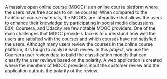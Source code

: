 A massive open online course (MOOC) is an online course platform where the users have free access to online courses. When compared to the traditional course materials, the MOOCs are interactive that allows the users to enhance their knowledge by participating in social media discussions. EdX, Coursera, and Udacity are few notable MOOC providers. One of the main challenges that MOOC providers face is to understand how well the users are satisfied with the courses and which courses have not satisfied the users. Although many users review the courses in the online course platform, it is tough to analyze each review. In this project, we use the Coursera user review data to build the classification models that can classify the user reviews based on the polarity. A web application is created where the members of MOOC providers input the customer review and the application outputs the polarity of the review.
